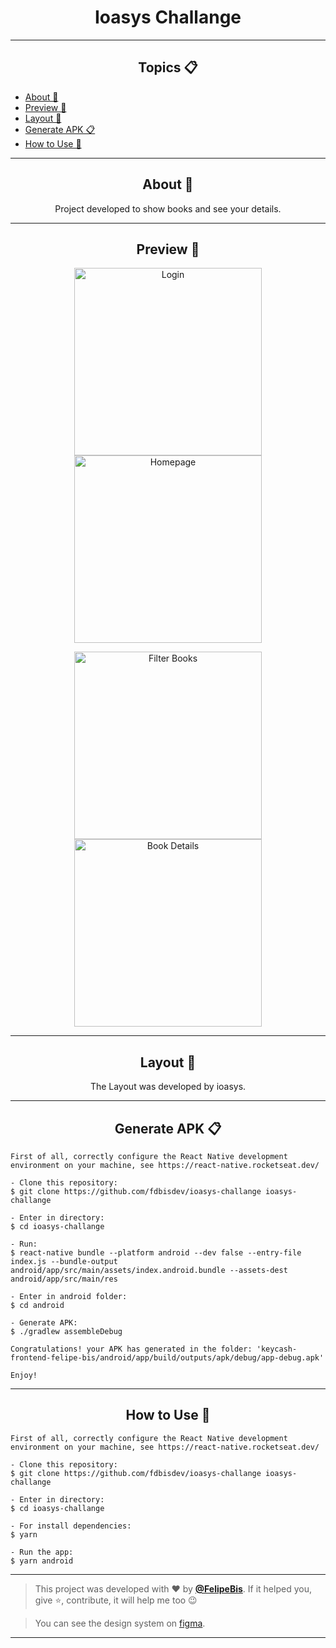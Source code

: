 <h1 align="center">Ioasys Challange</h1>

---

<h2 align="center">Topics 📋</h2>

   <p>
   
   - [About 📖](#about-)
   - [Preview 📱](#preview-)
   - [Layout 🎨](#layout-)
   - [Generate APK 📋](#generate-apk-)
   - [How to Use 🤔](#how-to-use-)


   </p>

---

<h2 align="center">About 📖</h2>
      
   <p align="center">
      Project developed to show books and see your details.
   </p>

---

<h2 align="center">Preview 📱</h2>
<p align="center">
      <img src="https://raw.githubusercontent.com/fdbisdev/ioasys-challange/main/src/assets/screenshots/Screenshot_1651111347.png" width="300" alt="Login"/>
      <img src="https://raw.githubusercontent.com/fdbisdev/ioasys-challange/main/src/assets/screenshots/Screenshot_1651111400.png" width="300" alt="Homepage"/>
</p>
<p align="center">
      <img src="https://raw.githubusercontent.com/fdbisdev/ioasys-challange/main/src/assets/screenshots/Screenshot_1651429048.png" width="300" alt="Filter Books"/>
      <img src="https://raw.githubusercontent.com/fdbisdev/ioasys-challange/main/src/assets/screenshots/Screenshot_1651111409.png" width="300" alt="Book Details"/>
</p>

---

<h2 align="center">Layout 🎨</h2>

   <p align="center">
      The Layout was developed by ioasys.
   </p>
    
---   

<h2 align="center">Generate APK 📋</h2>

   ```
   First of all, correctly configure the React Native development environment on your machine, see https://react-native.rocketseat.dev/
   
   - Clone this repository:
   $ git clone https://github.com/fdbisdev/ioasys-challange ioasys-challange
   
   - Enter in directory:
   $ cd ioasys-challange
   
   - Run:
   $ react-native bundle --platform android --dev false --entry-file index.js --bundle-output android/app/src/main/assets/index.android.bundle --assets-dest android/app/src/main/res

   - Enter in android folder:
   $ cd android
   
   - Generate APK:
   $ ./gradlew assembleDebug
   
   Congratulations! your APK has generated in the folder: 'keycash-frontend-felipe-bis/android/app/build/outputs/apk/debug/app-debug.apk'
   
   Enjoy!
   ```
   
---

<h2 align="center">How to Use 🤔</h2>

   ```
   First of all, correctly configure the React Native development environment on your machine, see https://react-native.rocketseat.dev/
   
   - Clone this repository:
   $ git clone https://github.com/fdbisdev/ioasys-challange ioasys-challange

   - Enter in directory:
   $ cd ioasys-challange

   - For install dependencies:
   $ yarn

   - Run the app: 
   $ yarn android
   ```

---

   >This project was developed with ❤️ by **[@FelipeBis](https://www.linkedin.com/in/felipe-bis)**.
   If it helped you, give ⭐, contribute, it will help me too 😉
   
   >You can see the design system on [figma](https://www.figma.com/file/JRUQaA8sZ9PMiu76FcfvNG/Desafio-React-Native%3A-ioasys-books).

---

